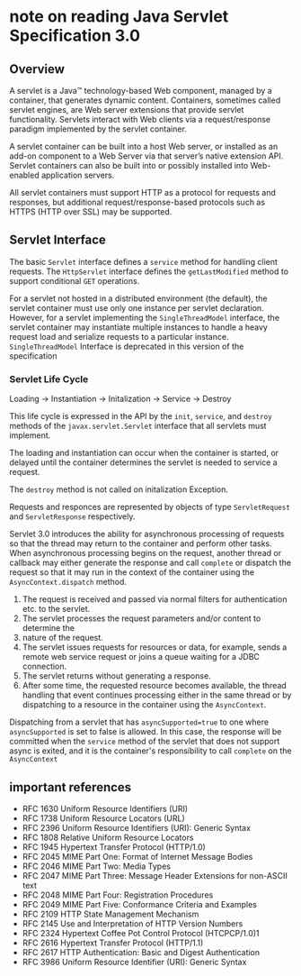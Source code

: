 # note on reading Java Servlet Specification 3.0

## Overview
A servlet is a Java™ technology-based Web component, managed by a container,
that generates dynamic content.
Containers, sometimes called servlet engines, are Web server extensions
that provide servlet functionality. Servlets interact with Web clients via a
request/response paradigm implemented by the servlet container.

A servlet container can be built into a host Web server, or installed as an add-on
component to a Web Server via that server’s native extension API. Servlet containers
can also be built into or possibly installed into Web-enabled application servers.

All servlet containers must support HTTP as a protocol for requests and responses,
but additional request/response-based protocols such as HTTPS (HTTP over SSL)
may be supported.

## Servlet Interface
The basic `Servlet` interface defines a `service` method for handling client requests.
The `HttpServlet` interface defines the `getLastModified` method to support conditional `GET` operations.

For a servlet not hosted in a distributed environment (the default), the servlet
container must use only one instance per servlet declaration. However, for a servlet
implementing the `SingleThreadModel` interface, the servlet container may
instantiate multiple instances to handle a heavy request load and serialize requests
to a particular instance.
`SingleThreadModel` Interface is deprecated in this version of the specification

### Servlet Life Cycle
Loading -> Instantiation -> Initalization -> Service -> Destroy

This life cycle is expressed in the API by the `init`, `service`, and `destroy`
methods of the `javax.servlet.Servlet` interface that all servlets must implement.

The loading and instantiation can occur when the container is started, or delayed until
the container determines the servlet is needed to service a request.

The `destroy` method is not called on initalization Exception.

Requests and responces are represented by objects of type `ServletRequest` and `ServletResponse` respectively.

Servlet 3.0 introduces the ability for asynchronous processing of requests so that the
thread may return to the container and perform other tasks.
When asynchronous processing begins on the request, another thread or callback may either generate the
response and call `complete` or dispatch the request so that it may run in the context
of the container using the `AsyncContext.dispatch` method.
1. The request is received and passed via normal filters for authentication etc. to the servlet.
2. The servlet processes the request parameters and/or content to determine the
3. nature of the request.
4. The servlet issues requests for resources or data, for example, sends a remote web service request or joins a queue waiting for a JDBC connection.
5. The servlet returns without generating a response.
6. After some time, the requested resource becomes available, the thread handling that event continues processing either in the same thread or by dispatching to a resource in the container using the `AsyncContext`.

Dispatching from a servlet that has `asyncSupported=true` to one where
`asyncSupported` is set to false is allowed. In this case, the response will be
committed when the `service` method of the servlet that does not support async is
exited, and it is the container's responsibility to call `complete` on the `AsyncContext`

## important references
- RFC 1630 Uniform Resource Identifiers (URI)
- RFC 1738 Uniform Resource Locators (URL)
- RFC 2396 Uniform Resource Identifiers (URI): Generic Syntax
- RFC 1808 Relative Uniform Resource Locators
- RFC 1945 Hypertext Transfer Protocol (HTTP/1.0)
- RFC 2045 MIME Part One: Format of Internet Message Bodies
- RFC 2046 MIME Part Two: Media Types
- RFC 2047 MIME Part Three: Message Header Extensions for non-ASCII text
- RFC 2048 MIME Part Four: Registration Procedures
- RFC 2049 MIME Part Five: Conformance Criteria and Examples
- RFC 2109 HTTP State Management Mechanism
- RFC 2145 Use and Interpretation of HTTP Version Numbers
- RFC 2324 Hypertext Coffee Pot Control Protocol (HTCPCP/1.0)1
- RFC 2616 Hypertext Transfer Protocol (HTTP/1.1)
- RFC 2617 HTTP Authentication: Basic and Digest Authentication
- RFC 3986 Uniform Resource Identifier (URI): Generic Syntax